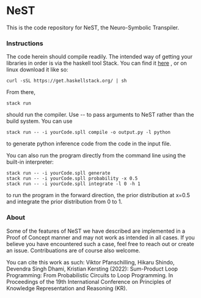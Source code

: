 # NeST

This is the code repository for NeST, the Neuro-Symbolic Transpiler.

### Instructions

The code herein should compile readily. The intended way of getting your libraries in order is via the haskell tool Stack. You can find it [here](https://docs.haskellstack.org/en/stable/) , or on linux download it like so:

```
curl -sSL https://get.haskellstack.org/ | sh
```

From there,
```
stack run
```
should run the compiler. Use -- to pass arguments to NeST rather than the build system. You can use

```
stack run -- -i yourCode.spll compile -o output.py -l python
```
to generate python inference code from the code in the input file. 

You can also run the program directly from the command line using the built-in interpreter:

```
stack run -- -i yourCode.spll generate
stack run -- -i yourCode.spll probability -x 0.5
stack run -- -i yourCode.spll integrate -l 0 -h 1
```

to run the program in the forward direction, the prior distribution at x=0.5 and integrate the prior distribution from 0 to 1.

### About

Some of the features of NeST we have described are implemented in a Proof of Concept manner and may not work as intended in all cases. If you believe you have encountered such a case, feel free to reach out or create an issue. Contribuations are of course also welcome.

You can cite this work as such: Viktor Pfanschilling, Hikaru Shindo, Devendra Singh Dhami, Kristian Kersting (2022): Sum-Product Loop Programming: From Probabilistic Circuits to Loop Programming. In Proceedings of the 19th International Conference on Principles of Knowledge Representation and Reasoning (KR).
